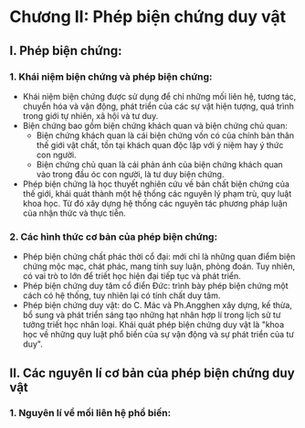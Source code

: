 # Chương II: Phép biện chứng duy vật
## I. Phép biện chứng:
### 1. Khái niệm biện chứng và phép biện chứng:
* Khái niệm biện chứng được sử dụng để chỉ những mối liên hệ, tương tác, chuyển hóa và vận động, phát triển của các sự vật hiện tượng, quá trình trong giới tự nhiên, xã hội và tư duy.
* Biện chứng bao gồm biện chứng khách quan và biện chứng chủ quan:
  * Biện chứng khách quan là cái biện chứng vốn có của chính bản thân thế giới vật chất, tồn tại khách quan độc lập với ý niệm hay ý thức con người.
  * Biện chứng chủ quan là cái phản ánh của biện chứng khách quan vào trong đầu óc con người, là tư duy biện chứng.
* Phép biện chứng là học thuyết nghiên cứu về bản chất biện chứng của thế giới, khái quát thành một hệ thống các nguyên lý phạm trù, quy luật khoa học. Từ đó xây dựng hệ thống các nguyên tác phương pháp luận của nhận thức và thực tiễn.
### 2. Các hình thức cơ bản của phép biện chứng:
* Phép biện chứng chất phác thời cổ đại: mới chỉ là những quan điểm biện chứng mộc mạc, chát phác, mang tính suy luận, phỏng đoán. Tuy nhiên, có vai trò to lớn để triết học hiện đại tiếp tục và phát triển.
* Phép biện chứng duy tâm cổ điển Đức: trình bày phép biện chứng một cách có hệ thống, tuy nhiên lại có tính chất duy tâm.
* Phép biện chứng duy vật: do C. Mác và Ph.Angghen xây dựng, kế thừa, bổ sung và phát triển sáng tạo những hạt nhân hợp lí trong lịch sử tư tưởng triết học nhân loại. Khái quát phép biện chứng duy vật là "khoa học về những quy luật phổ biến của sự vận động và sự phát triển của tư duy".
## II. Các nguyên lí cơ bản của phép biện chứng duy vật
### 1. Nguyên lí về mối liên hệ phổ biến:

